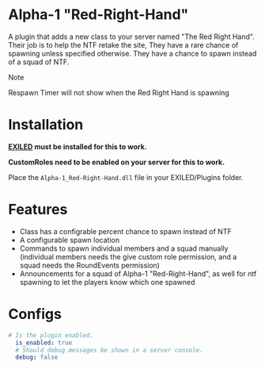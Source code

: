 # Alpha-1 "Red-Right-Hand"

A plugin that adds a new class to your server named "The Red Right Hand". Their job is to help the NTF retake the site, They have a rare chance of spawning unless specified otherwise. They have a chance to spawn instead of a squad of NTF.

> [!NOTE]
> Respawn Timer will not show when the Red Right Hand is spawning
# Installation

**[EXILED](https://github.com/Exiled-Team/EXILED) must be installed for this to work.**

**CustomRoles need to be enabled on your server for this to work.**

Place the `Alpha-1_Red-Right-Hand.dll` file in your EXILED/Plugins folder.

# Features

* Class has a configrable percent chance to spawn instead of NTF
* A configurable spawn location
* Commands to spawn individual members and a squad manually (individual members needs the give custom role permission, and a squad needs the RoundEvents permission)
* Announcements for a squad of Alpha-1 "Red-Right-Hand", as well for ntf spawning to let the players know which one spawned

# Configs
```yml
# Is the plugin enabled.
  is_enabled: true
  # Should debug messages be shown in a server console.
  debug: false
  ```
